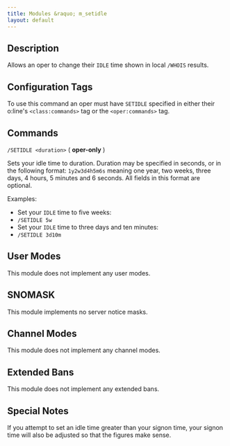 ```yaml
---
title: Modules &raquo; m_setidle
layout: default
---
```


## Description

Allows an oper to change their `IDLE` time shown in local `/WHOIS` results.

## Configuration Tags

To use this command an oper must have `SETIDLE` specified in either their o:line's `<class:commands>` tag or the 
`<oper:commands>` tag.

## Commands

`/SETIDLE <duration>` ( **oper-only** )

Sets your idle time to duration. Duration may be specified in seconds, or in the following format: 
`1y2w3d4h5m6s` meaning one year, two weeks, three days, 4 hours, 5 minutes and 6 seconds. 
All fields in this format are optional. 

Examples:

* Set your `IDLE` time to five weeks:
 * `/SETIDLE 5w`
* Set your `IDLE` time to three days and ten minutes:
 * `/SETIDLE 3d10m`

## User Modes

This module does not implement any user modes.

## SNOMASK

This module implements no server notice masks.

## Channel Modes

This module does not implement any channel modes.

## Extended Bans

This module does not implement any extended bans.

## Special Notes

If you attempt to set an idle time greater than your signon time, your signon time will also be adjusted so that 
the figures make sense. 
